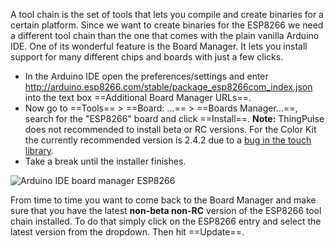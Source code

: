 A tool chain is the set of tools that lets you compile and create binaries for a certain platform. Since we want to 
create binaries for the ESP8266 we need a different tool chain than the one that comes with the plain vanilla Arduino
 IDE. One of its wonderful feature is the Board Manager. It lets you install support for many different chips and 
 boards with just a few clicks.
 
 - In the Arduino IDE open the preferences/settings and enter http://arduino.esp8266.com/stable/package_esp8266com_index.json 
 into the text box ==Additional Board Manager URLs==.
 - Now go to ==Tools== > ==Board: ...== > ==Boards Manager...==, search for the "ESP8266" board and click ==Install==. **Note:** ThingPulse does not recommended to install beta or RC versions. For the Color Kit the currently recommended version is 2.4.2 due to a [bug in the touch library](https://github.com/PaulStoffregen/XPT2046_Touchscreen/pull/24#issuecomment-514809229).
 - Take a break until the installer finishes.

![Arduino IDE board manager ESP8266](/img/how-tos/Arduino-board-manager-ESP8266.png)

From time to time you want to come back to the Board Manager and make sure that you have the latest __non-beta non-RC__ version of the 
ESP8266 tool chain installed. To do that simply click on the ESP8266 entry and select the latest version from the 
dropdown. Then hit ==Update==.
